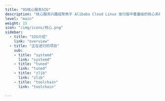 ```yaml
---
title: "OS核心服务SIG"
description: "核心服务兴趣组聚焦于 Alibaba Cloud Linux 发行版中重量级的核心系统服务及核心库的开发，旨在解决大规模云场景下的核心服务的稳定性问题，提高系统高可用能力，同时基于社区最新版本引入更新版本的核心库，力求充分发挥个底层硬件的优势，对上亦提高应用软件性能。"
level: "main"
weight: 15
icon: "/img/icons/核心.png"
sidebar:
  - title: "SIG介绍"
    link: "overview"
  - title: "正在进行的项目"
    sub:
    - title: "systemd"
      link: "systemd"
    - title: "tuned"
      link: "tuned"
    - title: "zlib"
      link: "zlib"
    - title: "toolchain"
      link: "toolchain"

---
```


